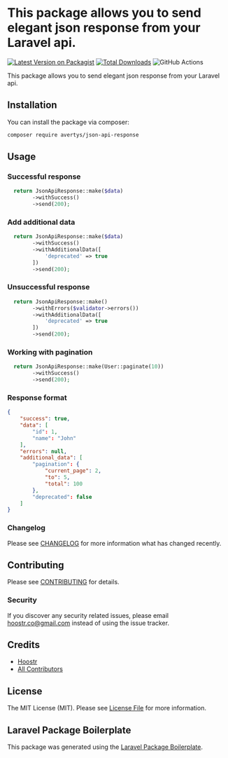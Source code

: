 # This package allows you to send elegant json response from your Laravel api.

[![Latest Version on Packagist](https://img.shields.io/packagist/v/avertys/json-api-response.svg?style=flat-square)](https://packagist.org/packages/averts/json-api-response)
[![Total Downloads](https://img.shields.io/packagist/dt/avertys/json-api-response.svg?style=flat-square)](https://packagist.org/packages/avertys/json-api-response)
![GitHub Actions](https://github.com/steveaverty/json-api-response/actions/workflows/main.yml/badge.svg)

This package allows you to send elegant json response from your Laravel api.

## Installation

You can install the package via composer:

```bash
composer require avertys/json-api-response
```

## Usage
### Successful response

```php
  return JsonApiResponse::make($data)
        ->withSuccess()
        ->send(200);
```

### Add additional data

```php
  return JsonApiResponse::make($data)
        ->withSuccess()
        ->withAdditionalData([
            'deprecated' => true
        ])
        ->send(200);
```

### Unsuccessful response

```php
  return JsonApiResponse::make()
        ->withErrors($validator->errors())
        ->withAdditionalData([
            'deprecated' => true
        ])
        ->send(200);
```

### Working with pagination

```php
  return JsonApiResponse::make(User::paginate(10))
        ->withSuccess()
        ->send(200);
```

### Response format

```json
{
    "success": true,
    "data": [
        "id": 1,
        "name": "John" 
    ],
    "errors": null,
    "additional_data": [
        "pagination": {
            "current_page": 2,
            "to": 5,
            "total": 100
        },
        "deprecated": false
    ]
}
```

### Changelog

Please see [CHANGELOG](CHANGELOG.md) for more information what has changed recently.

## Contributing

Please see [CONTRIBUTING](CONTRIBUTING.md) for details.

### Security

If you discover any security related issues, please email hoostr.co@gmail.com instead of using the issue tracker.

## Credits

-   [Hoostr](https://github.com/hoostr)
-   [All Contributors](../../contributors)

## License

The MIT License (MIT). Please see [License File](LICENSE.md) for more information.

## Laravel Package Boilerplate

This package was generated using the [Laravel Package Boilerplate](https://laravelpackageboilerplate.com).
